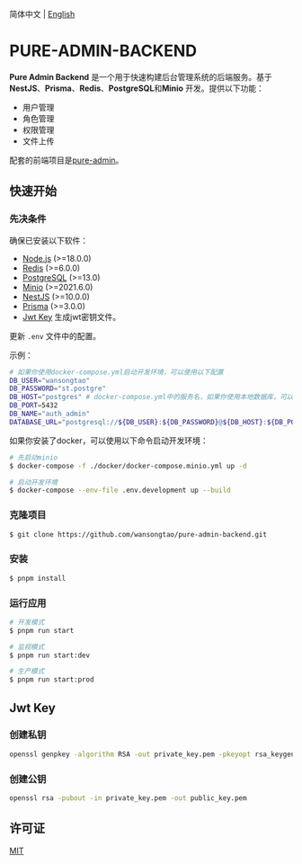 简体中文 | [English](./README.md)
# PURE-ADMIN-BACKEND

**Pure Admin Backend** 是一个用于快速构建后台管理系统的后端服务。基于 **NestJS**、**Prisma**、**Redis**、**PostgreSQL**和**Minio** 开发。提供以下功能：

- 用户管理
- 角色管理
- 权限管理
- 文件上传

配套的前端项目是[pure-admin](https://github.com/wansongtao/pure-admin)。

## 快速开始

### 先决条件

确保已安装以下软件：

- [Node.js](https://nodejs.org/en/) (>=18.0.0)
- [Redis](https://redis.io/) (>=6.0.0)
- [PostgreSQL](https://www.postgresql.org/) (>=13.0)
- [Minio](https://min.io/) (>=2021.6.0)
- [NestJS](https://nestjs.com/) (>=10.0.0)
- [Prisma](https://www.prisma.io/) (>=3.0.0)
- [Jwt Key](#jwt-key) 生成jwt密钥文件。

更新 `.env` 文件中的配置。

示例：
```bash
# 如果你使用docker-compose.yml启动开发环境，可以使用以下配置
DB_USER="wansongtao"
DB_PASSWORD="st.postgre"
DB_HOST="postgres" # docker-compose.yml中的服务名，如果你使用本地数据库，可以使用localhost
DB_PORT=5432
DB_NAME="auth_admin"
DATABASE_URL="postgresql://${DB_USER}:${DB_PASSWORD}@${DB_HOST}:${DB_PORT}/${DB_NAME}?schema=public"
```

如果你安装了docker，可以使用以下命令启动开发环境：

```bash
# 先启动minio
$ docker-compose -f ./docker/docker-compose.minio.yml up -d

# 启动开发环境
$ docker-compose --env-file .env.development up --build
```

### 克隆项目

```bash
$ git clone https://github.com/wansongtao/pure-admin-backend.git
```

### 安装

```bash
$ pnpm install
```

### 运行应用

```bash
# 开发模式
$ pnpm run start

# 监视模式
$ pnpm run start:dev

# 生产模式
$ pnpm run start:prod
```

## Jwt Key

### 创建私钥

```bash
openssl genpkey -algorithm RSA -out private_key.pem -pkeyopt rsa_keygen_bits:2048
```

### 创建公钥

```bash
openssl rsa -pubout -in private_key.pem -out public_key.pem
```

## 许可证

[MIT](./LICENSE)
